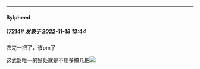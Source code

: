 

*****

####  Sylpheed  
##### 17214#       发表于 2022-11-18 13:44

农完一把了，该pm了

这武器唯一的好处就是不用多搞几把<img src="https://static.saraba1st.com/image/smiley/face2017/067.png" referrerpolicy="no-referrer">

